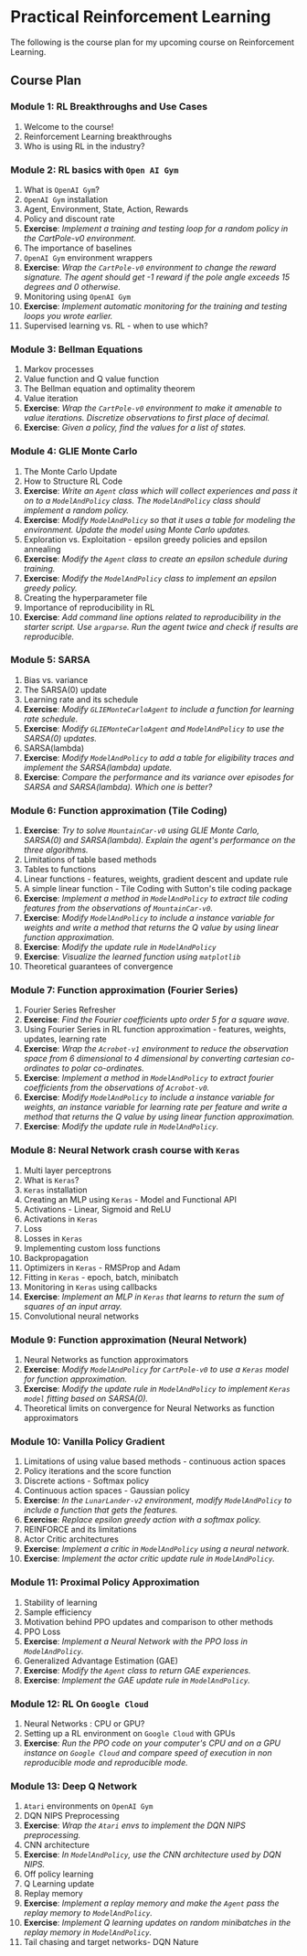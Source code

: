 #  Practical Reinforcement Learning 

The following is the course plan for my upcoming course on Reinforcement Learning. 

## Course Plan

### Module 1: RL Breakthroughs and Use Cases

1. Welcome to the course!
2. Reinforcement Learning breakthroughs
3. Who is using RL in the industry?

### Module 2: RL basics with `Open AI Gym`

1. What is `OpenAI Gym`?
2. `OpenAI Gym` installation
3. Agent, Environment, State, Action, Rewards
4. Policy and discount rate
5. **Exercise**: *Implement a training and testing loop for a random policy in the CartPole-v0 environment.*
6. The importance of baselines
7. `OpenAI Gym` environment wrappers
8. **Exercise**: *Wrap the `CartPole-v0` environment to change the reward signature. The agent should get -1 reward if the
pole angle exceeds 15 degrees and 0 otherwise.*
9. Monitoring using `OpenAI Gym`
10. **Exercise**: *Implement automatic monitoring for the training and testing loops you wrote earlier.*
11. Supervised learning vs. RL - when to use which?

### Module 3: Bellman Equations

1. Markov processes
2. Value function and Q value function
3. The Bellman equation and optimality theorem
4. Value iteration
5. **Exercise**: *Wrap the `CartPole-v0` environment to make it amenable to value iterations. Discretize observations to 
first place of decimal.*
6. **Exercise**: *Given a policy, find the values for a list of states.*

### Module 4: GLIE Monte Carlo

1. The Monte Carlo Update
2. How to Structure RL Code
3. **Exercise**: *Write an `Agent` class which will collect experiences and pass it on to a `ModelAndPolicy` class.
The `ModelAndPolicy` class should implement a random policy.*
4. **Exercise**: *Modify `ModelAndPolicy` so that it uses a table for modeling the environment. Update the model using Monte
Carlo updates.*
5. Exploration vs. Exploitation - epsilon greedy policies and epsilon annealing
6. **Exercise**: *Modify the `Agent` class to create an epsilon schedule during training.*
7. **Exercise**: *Modify the `ModelAndPolicy` class to implement an epsilon greedy policy.*
8. Creating the hyperparameter file
9. Importance of reproducibility in RL
10. **Exercise**: *Add command line options related to reproducibility in the starter script. Use `argparse`. Run 
the agent twice and check if results are reproducible.*

### Module 5: SARSA

1. Bias vs. variance
2. The SARSA(0) update
3. Learning rate and its schedule
4. **Exercise**: *Modify `GLIEMonteCarloAgent` to include a function for learning rate schedule.*
5. **Exercise**: *Modify `GLIEMonteCarloAgent` and `ModelAndPolicy` to use the SARSA(0) updates.*
6. SARSA(lambda)
7. **Exercise**: *Modify `ModelAndPolicy` to add a table for eligibility traces and implement the 
SARSA(lambda) update.*
8. **Exercise**: *Compare the performance and its variance over episodes for SARSA and SARSA(lambda). 
Which one is better?*

### Module 6: Function approximation (Tile Coding)

1. **Exercise**: *Try to solve `MountainCar-v0` using GLIE Monte Carlo, SARSA(0) and SARSA(lambda). Explain the agent's
performance on the three algorithms.*
2. Limitations of table based methods
3. Tables to functions
4. Linear functions - features, weights, gradient descent and update rule
5. A simple linear function - Tile Coding with Sutton's tile coding package
6. **Exercise**: *Implement a method in `ModelAndPolicy` to extract tile coding features from the
observations of `MountainCar-v0`.*
7. **Exercise**: *Modify `ModelAndPolicy` to include a instance variable for weights and write a method
that returns the Q value by using linear function approximation.*
8. **Exercise**: *Modify the update rule in `ModelAndPolicy`*
9. **Exercise**: *Visualize the learned function using `matplotlib`*
10. Theoretical guarantees of convergence

### Module 7: Function approximation (Fourier Series)

1. Fourier Series Refresher
2. **Exercise**: *Find the Fourier coefficients upto order 5 for a square wave.*
3. Using Fourier Series in RL function approximation - features, weights, updates, learning rate
4. **Exercise**: *Wrap the `Acrobot-v1` environment to reduce the observation space from 6 dimensional to 4 dimensional by
converting cartesian co-ordinates to polar co-ordinates.*
5. **Exercise**: *Implement a method in `ModelAndPolicy` to extract fourier coefficients from the
observations of `Acrobot-v0`.*
6. **Exercise**: *Modify `ModelAndPolicy` to include a instance variable for weights, an instance variable for
learning rate per feature and write a method that returns the Q value by using linear function approximation.*
7. **Exercise**: *Modify the update rule in `ModelAndPolicy`.*

### Module 8: Neural Network crash course with `Keras`

1. Multi layer perceptrons
2. What is `Keras`?
3. `Keras` installation
4. Creating an MLP using `Keras` - Model and Functional API
5. Activations - Linear, Sigmoid and ReLU
6. Activations in `Keras`
7. Loss
8. Losses in `Keras`
9. Implementing custom loss functions
10. Backpropagation
11. Optimizers in `Keras` - RMSProp and Adam
12. Fitting in `Keras` - epoch, batch, minibatch
13. Monitoring in `Keras` using callbacks
12. **Exercise**: *Implement an MLP in `Keras` that learns to return the sum of squares of an input array.*
13. Convolutional neural networks

### Module 9: Function approximation (Neural Network)

1. Neural Networks as function approximators
2. **Exercise**: *Modify `ModelAndPolicy` for `CartPole-v0` to use a `Keras` model for function approximation.*
3. **Exercise**: *Modify the update rule in `ModelAndPolicy` to implement `Keras model` fitting based on
SARSA(0).*
4. Theoretical limits on convergence for Neural Networks as function approximators

### Module 10: Vanilla Policy Gradient

1. Limitations of using value based methods - continuous action spaces
2. Policy iterations and the score function
3. Discrete actions - Softmax policy
4. Continuous action spaces - Gaussian policy
4. **Exercise**: *In the `LunarLander-v2` environment, modify `ModelAndPolicy` to include a function that 
gets the features.*
4. **Exercise**: *Replace epsilon greedy action with a softmax policy.*
5. REINFORCE and its limitations
6. Actor Critic architectures
7. **Exercise**: *Implement a critic in `ModelAndPolicy` using a neural network.*
8. **Exercise**: *Implement the actor critic update rule in `ModelAndPolicy`.*

### Module 11: Proximal Policy Approximation

1. Stability of learning
2. Sample efficiency
3. Motivation behind PPO updates and comparison to other methods
4. PPO Loss
5. **Exercise**: *Implement a Neural Network with the PPO loss in `ModelAndPolicy`.*
6. Generalized Advantage Estimation (GAE)
7. **Exercise**: *Modify the `Agent` class to return GAE experiences.*
8. **Exercise**: *Implement the GAE update rule in `ModelAndPolicy`.*


### Module 12: RL On `Google Cloud`

1. Neural Networks : CPU or GPU?
2. Setting up a RL environment on `Google Cloud` with GPUs
3. **Exercise**: *Run the PPO code on your computer's CPU and on a GPU instance on `Google Cloud` and compare speed of
execution in non reproducible mode and reproducible mode.*

### Module 13: Deep Q Network

1. `Atari` environments on `OpenAI Gym`
2. DQN NIPS Preprocessing
3. **Exercise**: *Wrap the `Atari` envs to implement the DQN NIPS preprocessing.*
4. CNN architecture
5. **Exercise**: *In `ModelAndPolicy`, use the CNN architecture used by DQN NIPS.*
4. Off policy learning
5. Q Learning update
6. Replay memory
7. **Exercise**: *Implement a replay memory and make the `Agent` pass the replay memory to `ModelAndPolicy`.*
8. **Exercise**: *Implement Q learning updates on random minibatches in the replay memory in `ModelAndPolicy`.*
7. Tail chasing and target networks- DQN Nature
